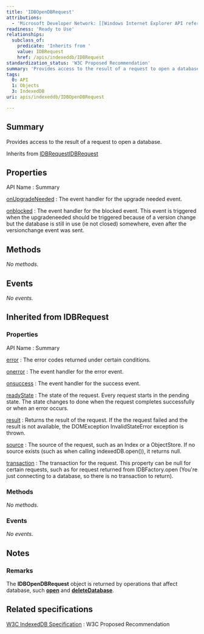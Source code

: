 ```yaml
---
title: 'IDBOpenDBRequest'
attributions:
  - 'Microsoft Developer Network: [[Windows Internet Explorer API reference](http://msdn.microsoft.com/en-us/library/ie/hh828809%28v=vs.85%29.aspx) Article]'
readiness: 'Ready to Use'
relationships:
  subclass_of:
    predicate: 'Inherits from '
    value: IDBRequest
    href: /apis/indexeddb/IDBRequest
standardization_status: 'W3C Proposed Recommendation'
summary: 'Provides access to the result of a request to open a database.'
tags:
  0: API
  1: Objects
  3: IndexedDB
uri: apis/indexeddb/IDBOpenDBRequest

---
```

## Summary

Provides access to the result of a request to open a database.

Inherits from [IDBRequest](/apis/indexeddb/IDBRequest)[IDBRequest](/apis/indexeddb/IDBRequest)

## Properties

API Name
:   Summary

[onUpgradeNeeded](/apis/indexeddb/IDBOpenDBRequest/onUpgradeNeeded)
:   The event handler for the upgrade needed event.

[onblocked](/apis/indexeddb/IDBOpenDBRequest/onblocked)
:   The event handler for the blocked event. This event is triggered when the upgradeneeded should be triggered because of a version change but the database is still in use (ie not closed) somewhere, even after the versionchange event was sent.

## Methods

*No methods.*

## Events

*No events.*

## Inherited from IDBRequest

### Properties

API Name
:   Summary

[error](/apis/indexeddb/IDBRequest/error)
:   The error codes returned under certain conditions.

[onerror](/apis/indexeddb/IDBRequest/onerror)
:   The event handler for the error event.

[onsuccess](/apis/indexeddb/IDBRequest/onsuccess)
:   The event handler for the success event.

[readyState](/apis/indexeddb/IDBRequest/readyState)
:   The state of the request. Every request starts in the pending state. The state changes to done when the request completes successfully or when an error occurs.

[result](/apis/indexeddb/IDBRequest/result)
:   Returns the result of the request. If the the request failed and the result is not available, the DOMException InvalidStateError exception is thrown.

[source](/apis/indexeddb/IDBRequest/source)
:   The source of the request, such as an Index or a ObjectStore. If no source exists (such as when calling indexedDB.open()), it returns null.

[transaction](/apis/indexeddb/IDBRequest/transaction)
:   The transaction for the request. This property can be null for certain requests, such as for request returned from IDBFactory.open (You're just connecting to a database, so there is no transaction to return).

### Methods

*No methods.*

### Events

*No events.*

## Notes

### Remarks

The **IDBOpenDBRequest** object is returned by operations that affect database, such [**open**](/apis/indexeddb/IDBFactory/open) and [**deleteDatabase**](/apis/indexeddb/IDBFactory/deleteDatabase).

## Related specifications

[W3C IndexedDB Specification](http://www.w3.org/TR/IndexedDB/)
:   W3C Proposed Recommendation

